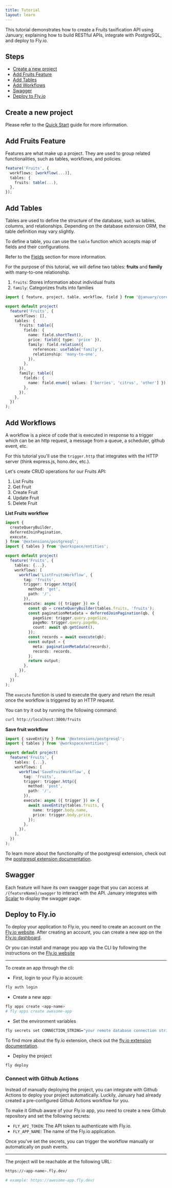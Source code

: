 ```yaml
---
title: Tutorial
layout: learn
---
```


This tutorial demonstrates how to create a Fruits taxification API using January; explaining how to build RESTful APIs, integrate with PostgreSQL, and deploy to Fly.io.

## Steps

- [Create a new project](#create-a-new-project)
- [Add Fruits Feature](#add-fruits-feature)
- [Add Tables](#add-tables)
- [Add Workflows](#add-workflows)
- [Swagger](#swagger)
- [Deploy to Fly.io](#deploy-to-flyio)

## Create a new project

Please refer to the [Quick Start](./quick-start) guide for more information.

## Add Fruits Feature

Features are what make up a project. They are used to group related functionalities, such as tables, workflows, and policies.

```ts
feature('Fruits', {
  workflows: [workflow(...)],
  tables: {
    fruits: table(...),
  },
});
```

## Add Tables

Tables are used to define the structure of the database, such as tables, columns, and relationships. Depending on the database extension ORM, the table definition may vary slightly.

To define a table, you can use the `table` function which accepts map of fields and their configurations.

Refer to the [Fields](../essentials/tables#what-is-a-field) section for more information.

For the purpose of this tutorial, we will define two tables: **fruits** and **family** with many-to-one relationship.

1. `fruits`: Stores information about individual fruits
2. `family`: Categorizes fruits into families

```ts
import { feature, project, table, workflow, field } from '@january/core';

export default project(
  feature('Fruits', {
    workflows: [],
    tables: {
      fruits: table({
        fields: {
          name: field.shortText(),
          price: field({ type: 'price' }),
          family: field.relation({
            references: useTable('family'),
            relationship: 'many-to-one',
          }),
        },
      }),
      family: table({
        fields: {
          name: field.enum({ values: ['berries', 'citrus', 'other'] }),
        },
      }),
    },
  })
);
```

## Add Workflows

A workflow is a piece of code that is executed in response to a trigger which can be an http request, a message from a queue, a scheduler, github event, etc.

For this tutorial you'll use the `trigger.http` that integrates with the HTTP server (think express.js, hono.dev, etc.).

Let's create CRUD operations for our Fruits API:

1. List Fruits
2. Get Fruit
3. Create Fruit
4. Update Fruit
5. Delete Fruit

**List Fruits workflow**

```ts
import {
  createQueryBuilder,
  deferredJoinPagination,
  execute,
} from '@extensions/postgresql';
import { tables } from '@workspace/entities';

export default project(
  feature('Fruits', {
    tables: {...},
    workflows: [
      workflow('ListFruitsWorkflow', {
        tag: 'fruits',
        trigger: trigger.http({
          method: 'get',
          path: '/',
        }),
        execute: async ({ trigger }) => {
          const qb = createQueryBuilder(tables.fruits, 'fruits');
          const paginationMetadata = deferredJoinPagination(qb, {
            pageSize: trigger.query.pageSize,
            pageNo: trigger.query.pageNo,
            count: await qb.getCount(),
          });
          const records = await execute(qb);
          const output = {
            meta: paginationMetadata(records),
            records: records,
          };
          return output;
        },
      }),
    ],
  })
);
```

The `execute` function is used to execute the query and return the result once the workflow is triggered by an HTTP request.

You can try it out by running the following command:

```bash
curl http://localhost:3000/fruits
```

**Save fruit workflow**

```ts
import { saveEntity } from '@extensions/postgresql';
import { tables } from '@workspace/entities';

export default project(
  feature('Fruits', {
    tables: {...},
    workflows: [
      workflow('SaveFruitWorkflow', {
        tag: 'fruits',
        trigger: trigger.http({
          method: 'post',
          path: '/',
        }),
        execute: async ({ trigger }) => {
          await saveEntity(tables.fruits, {
            name: trigger.body.name,
            price: trigger.body.price,
          });
        },
      }),
    ],
  })
);
```

To learn more about the functionality of the postgresql extension, check out the [postgresql extension documentation](../extensions/postgresql.md).

## Swagger

Each feature will have its own swagger page that you can access at `/{featureName}/swagger` to interact with the API.
January integrates with [Scalar](https://scalar.com/) to display the swagger page.

## Deploy to Fly.io

To deploy your application to Fly.io, you need to create an account on the [Fly.io website](https://fly.io/). After creating an account, you can create a new app on the [Fly.io dashboard](https://fly.io/apps).

Or you can install and manage you app via the CLI by following the instructions on the [Fly.io website](https://fly.io/docs/getting-started/installing-fly/)

---

To create an app through the cli:

- First, login to your Fly.io account:

```bash
fly auth login
```

- Create a new app:

```bash
fly apps create <app-name>
# fly apps create awesome-app
```

- Set the environment variables

```bash
fly secrets set CONNECTION_STRING="your remote database connection string"
```

To find more about the fly.io extension, check out the [fly.io extension documentation](../extensions/fly.md).

- Deploy the project

```bash
fly deploy
```

### Connect with Github Actions

Instead of manually deploying the project, you can integrate with Github Actions to deploy your project automatically. Luckily, January had already created a pre-configured Github Actions workflow for you.

To make it Github aware of your Fly.io app, you need to create a new Github repository and set the following secrets:

- `FLY_API_TOKEN`: The API token to authenticate with Fly.io.
- `FLY_APP_NAME`: The name of the Fly.io application.

Once you've set the secrets, you can trigger the workflow manually or automatically on push events.

---

The project will be reachable at the following URL:

```bash
https://<app-name>.fly.dev/

# example: https://awesome-app.fly.dev/
```
